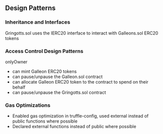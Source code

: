 ## Design Patterns

### Inheritance and Interfaces
Gringotts.sol uses the IERC20 interface to interact with Galleons.sol ERC20 tokens  
### Access Control Design Patterns
onlyOwner
 - can mint Galleon ERC20 tokens
 - can pause/unpause the Galleon.sol contract
 - can allocate Galleon ERC20 token to the contract to spend on their behalf
 - can pause/unpause the Gringotts.sol contract
  
### Gas Optimizations
- Enabled gas optimization in truffle-config, used external instead of public functions where possible
- Declared external functions instead of public where possible